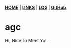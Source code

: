 [**HOME**](/) | [**LINKS**](/LINKS) | [**LOG**](/TXT/coba.txt) | [**GitHub**][4]

# agc

Hi, Nice To Meet You

[3]:https://aaaa-qw.github.io/first/TXT/coba.txt
[4]:https://github.com/aaaa-qw/first
